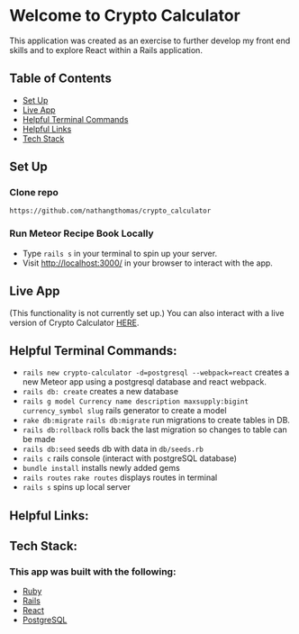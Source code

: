# Welcome to Crypto Calculator
This application was created as an exercise to further develop my front end skills and to explore React within a Rails application.

## Table of Contents
<!--ts-->
   * [Set Up](#set-up)
   * [Live App](#live-app)
   * [Helpful Terminal Commands](#helpful-terminal-commands)
   * [Helpful Links](#helpful-links)
   * [Tech Stack](#tech-stack)
<!--te-->

## **Set Up**

### Clone repo
```
https://github.com/nathangthomas/crypto_calculator
```
### Run Meteor Recipe Book Locally
- Type `rails s` in your terminal to spin up your server.
- Visit [http://localhost:3000/](http://localhost:3000/) in your browser to interact with the app.


## Live App
(This functionality is not currently set up.)
You can also interact with a live version of Crypto Calculator [HERE](https://crypto_calculator.herokuapp.com/).

## Helpful Terminal Commands:
- `rails new crypto-calculator -d=postgresql --webpack=react` creates a new Meteor app using a postgresql database and react webpack.
- `rails db: create` creates a new database
- `rails g model Currency name description maxsupply:bigint currency_symbol slug` rails generator to create a model
- `rake db:migrate` `rails db:migrate` run migrations to create tables in DB.
- `rails db:rollback` rolls back the last migration so changes to table can be made
- `rails db:seed` seeds db with data in `db/seeds.rb`
- `rails c` rails console (interact with postgreSQL database)
- `bundle install` installs newly added gems
- `rails routes` `rake routes` displays routes in terminal
- `rails s` spins up local server
## Helpful Links:

## Tech Stack:
### This app was built with the following:
- [Ruby](#)
- [Rails](#)
- [React](#)
- [PostgreSQL](#)
